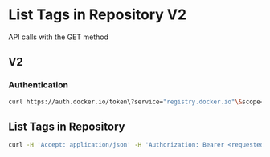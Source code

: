 # List Tags in Repository V2
API calls with the GET method

## V2

### Authentication
``` bash
curl https://auth.docker.io/token\?service="registry.docker.io"\&scope="repository:repositories/<scope>/<repository>":pull;push
```

## List Tags in Repository
``` bash
curl -H 'Accept: application/json' -H 'Authorization: Bearer <requestedToken>' https://index.docker.io/v1/repositories/<namespace>/<repo>/tags/list
```
